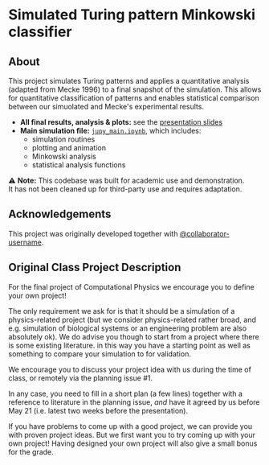 # Simulated Turing pattern Minkowski classifier
## About
This project simulates Turing patterns and applies a quantitative analysis 
(adapted from Mecke 1996) to a final snapshot of the simulation. This allows
for quantitative classification of patterns and enables statistical comparison
between our simuolated and Mecke's experimental results.

- **All final results, analysis & plots:** see the [presentation slides](./Turing_presentation_final.pptx)  
- **Main simulation file:** [`jupy_main.ipynb`](./jupy_main.ipynb), which includes:
  - simulation routines
  - plotting and animation
  - Minkowski analysis
  - statistical analysis functions

⚠️ **Note:** This codebase was built for academic use and demonstration.  
It has not been cleaned up for third-party use and requires adaptation.

## Acknowledgements
This project was originally developed together with [@collaborator-username](https://github.com/SophiaaW).


## Original Class Project Description
For the final project of Computational Physics we encourage you to define your
own project!

The only requirement we ask for is that it should be a simulation of a
physics-related project (but we consider physics-related rather broad, and e.g.
simulation of biological systems or an engineering problem are also absolutely
ok).
We do advise you though to start from a project where there is some existing literature.
in this way you have a starting point as well as something to compare your simulation to
for validation.

We encourage you to discuss your project idea with us during the time of class, 
or remotely via the planning issue #1. 

In any case, you need to fill in a short plan (a few lines) together with a
reference to literature in the planning issue, *and* have it agreed by us before
May 21 (i.e. latest two weeks before the presentation).

If you have problems to come up with a good project, we can provide you with
proven project ideas. But we first want you to try coming up with your own project!
Having designed your own project will also give a small bonus for the grade.
